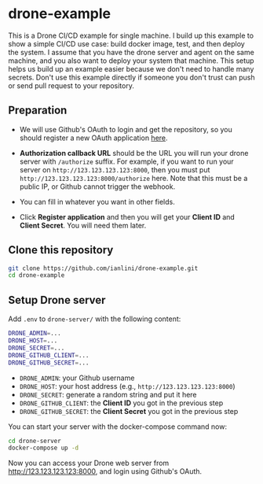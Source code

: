 # drone-example

This is a Drone CI/CD example for single machine.
I build up this example to show a simple CI/CD use case: build docker image, test, and then deploy the system.
I assume that you have the drone server and agent on the same machine, and you also want to deploy your system that machine.
This setup helps us build up an example easier because we don't need to handle many secrets.
Don't use this example directly if someone you don't trust can push or send pull request to your repository.

## Preparation

- We will use Github's OAuth to login and get the repository, so you should register a new OAuth application [here](https://github.com/settings/applications/new).

- **Authorization callback URL** should be the URL you will run your drone server with `/authorize` suffix. For example, if you want to run your server on `http://123.123.123.123:8000`, then you must put `http://123.123.123.123:8000/authorize` here. Note that this must be a public IP, or Github cannot trigger the webhook.

- You can fill in whatever you want in other fields.

- Click **Register application** and then you will get your **Client ID** and **Client Secret**. You will need them later.

## Clone this repository

```bash
git clone https://github.com/ianlini/drone-example.git
cd drone-example
```

## Setup Drone server

Add `.env` to `drone-server/` with the following content:

```bash
DRONE_ADMIN=...
DRONE_HOST=...
DRONE_SECRET=...
DRONE_GITHUB_CLIENT=...
DRONE_GITHUB_SECRET=...
```

- `DRONE_ADMIN`: your Github username
- `DRONE_HOST`: your host address (e.g., `http://123.123.123.123:8000`)
- `DRONE_SECRET`: generate a random string and put it here
- `DRONE_GITHUB_CLIENT`: the **Client ID** you got in the previous step
- `DRONE_GITHUB_SECRET`: the **Client Secret** you got in the previous step

You can start your server with the docker-compose command now:

```bash
cd drone-server
docker-compose up -d
```

Now you can access your Drone web server from http://123.123.123.123:8000, and login using Github's OAuth.
